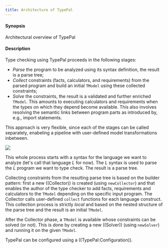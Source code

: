 ```yaml
---
title: Architecture of TypePal
---
```

  
#### Synopsis

Architectural overview of TypePal

#### Description

Type checking using TypePal proceeds in the following stages:

* _Parse_ the program to be analyzed using its syntax definition, the result is a parse tree;
* _Collect_ constraints (facts, calculators, and requirements) from the parsed program and build an initial `TModel` 
  using these collected constraints;
* _Solve_ the constraints, the result is a validated and further enriched `TModel`. 
  This amounts to executing calculators and requirements when the types on which they depend become available. 
  This also involves resolving the semantic links between program parts as introduced by, e.g., import statements.

This approach is very flexible, since each of the stages can be called separately, enabeling a pipeline with 
user-defined model transformations inbetween.

![]((Architecture.png))

This whole process starts with a syntax for the language we want to analyze (let's call that language _L_ for now). 
The _L_ syntax is used to parse the _L_ program we want to type check. The result is a parse tree.

Collecting constraints from the resulting parse tree is based on the builder pattern:
first a new ((Collector)) is created (using `newCollector`) and that enables the author of the type checker
to add facts, requirements and calculators to the `TModel` depending on the specific input program.
The Collector calls user-defined `collect` functions for each language construct.
This collection process is strictly _local_ and based
on the nested structure of the parse tree and the result is an initial `TModel`.

After the Collector phase, a `TModel` is available whose constraints can be solved (or not).
This is done by creating a new ((Solver)) (using `newSolver`) and running it on the given `TModel`.

TypePal can be configured using a ((TypePal:Configuration)).
